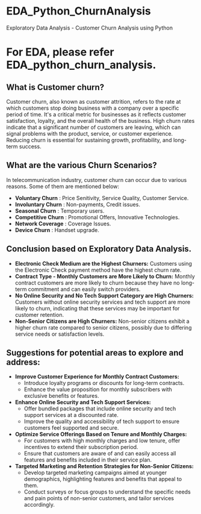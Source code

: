# EDA_Python_ChurnAnalysis
Exploratory Data Analysis - Customer Churn Analysis using Python

# For EDA, please refer EDA_python_churn_analysis.

## What is Customer churn?
Customer churn, also known as customer attrition, refers to the rate at which customers stop doing business with a company over a specific period of time. It's a critical metric for businesses as it reflects customer satisfaction, loyalty, and the overall health of the business. High churn rates indicate that a significant number of customers are leaving, which can signal problems with the product, service, or customer experience. Reducing churn is essential for sustaining growth, profitability, and long-term success.

## What are the various Churn Scenarios?
In telecommunication industry, customer churn can occur due to various reasons. Some of them are mentioned below:
* **Voluntary Churn** : Price Senitivity, Service Quality, Customer Service.
* **Involuntary Churn** : Non-payments, Credit issues.
* **Seasonal Churn** : Temporary users.
* **Competitive Churn** : Promotional Offers, Innovative Technologies.
* **Network Coverage** : Coverage Issues.
* **Device Churn** : Handset upgrade.

## Conclusion based on Exploratory Data Analysis.
* **Electronic Check Medium are the Highest Churners:** Customers using the Electronic Check payment method have the highest churn rate.
* **Contract Type - Monthly Customers are More Likely to Churn:** Monthly contract customers are more likely to churn because they have no long-term commitment and can easily switch providers.
* **No Online Security and No Tech Support Category are High Churners:** Customers without online security services and tech support are more likely to churn, indicating that these services may be important for customer retention.
* **Non-Senior Citizens are High Churners:** Non-senior citizens exhibit a higher churn rate compared to senior citizens, possibly due to differing service needs or satisfaction levels.

## Suggestions for potential areas to explore and address:
* **Improve Customer Experience for Monthly Contract Customers:**
    * Introduce loyalty programs or discounts for long-term contracts.
    * Enhance the value proposition for monthly subscribers with exclusive benefits or features.
* **Enhance Online Security and Tech Support Services:**
    * Offer bundled packages that include online security and tech support services at a discounted rate.
    * Improve the quality and accessibility of tech support to ensure customers feel supported and secure.
* **Optimize Service Offerings Based on Tenure and Monthly Charges:**
    * For customers with high monthly charges and low tenure, offer incentives to extend their subscription period.
    * Ensure that customers are aware of and can easily access all features and benefits included in their service plan.
* **Targeted Marketing and Retention Strategies for Non-Senior Citizens:**
    * Develop targeted marketing campaigns aimed at younger demographics, highlighting features and benefits that appeal to them.
    * Conduct surveys or focus groups to understand the specific needs and pain points of non-senior customers, and tailor services accordingly.
